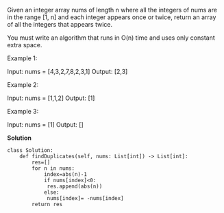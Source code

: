 Given an integer array nums of length n where all the integers of nums are in the range [1, n] and each integer appears once or twice, return an array of all the integers that appears twice.

You must write an algorithm that runs in O(n) time and uses only constant extra space.

 

Example 1:

Input: nums = [4,3,2,7,8,2,3,1]
Output: [2,3]

Example 2:

Input: nums = [1,1,2]
Output: [1]

Example 3:

Input: nums = [1]
Output: []

**Solution**
```
class Solution:
    def findDuplicates(self, nums: List[int]) -> List[int]:
        res=[]
        for n in nums:
            index=abs(n)-1
            if nums[index]<0:
             res.append(abs(n))
            else:
             nums[index]= -nums[index]
        return res
```
